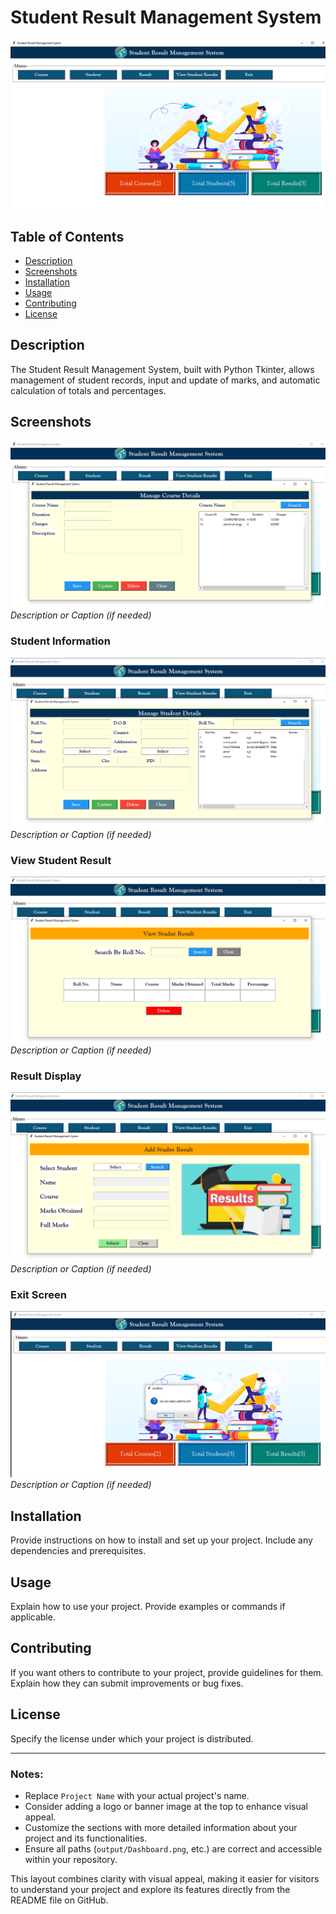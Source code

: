 # Student Result Management System

![Dashboard](Output/Dashboard.png)

## Table of Contents
- [Description](#description)
- [Screenshots](#screenshots)
- [Installation](#installation)
- [Usage](#usage)
- [Contributing](#contributing)
- [License](#license)

## Description
The Student Result Management System, built with Python Tkinter, allows management of student records, input and update of marks, and automatic calculation of totals and percentages.

## Screenshots

![Courses](Output/Course.png)
*Description or Caption (if needed)*

### Student Information
![Student Information](Output/Student%20Information.png)
*Description or Caption (if needed)*

### View Student Result
![View Student Result](Output/View%20Student%20Result.png)
*Description or Caption (if needed)*

### Result Display
![Result Display](Output/Result.png)
*Description or Caption (if needed)*

### Exit Screen
![Exit Screen](Output/Exit.png)
*Description or Caption (if needed)*

## Installation
Provide instructions on how to install and set up your project. Include any dependencies and prerequisites.

## Usage
Explain how to use your project. Provide examples or commands if applicable.

## Contributing
If you want others to contribute to your project, provide guidelines for them. Explain how they can submit improvements or bug fixes.

## License
Specify the license under which your project is distributed.

---

### Notes:
- Replace `Project Name` with your actual project's name.
- Consider adding a logo or banner image at the top to enhance visual appeal.
- Customize the sections with more detailed information about your project and its functionalities.
- Ensure all paths (`output/Dashboard.png`, etc.) are correct and accessible within your repository.

This layout combines clarity with visual appeal, making it easier for visitors to understand your project and explore its features directly from the README file on GitHub.
